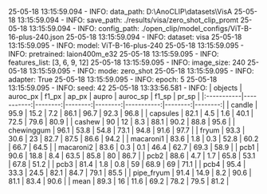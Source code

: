 25-05-18 13:15:59.094 - INFO: data_path: D:\AnoCLIP\datasets\VisA
25-05-18 13:15:59.094 - INFO: save_path: ./results/visa/zero_shot_clip_promt
25-05-18 13:15:59.094 - INFO: config_path: ./open_clip/model_configs/ViT-B-16-plus-240.json
25-05-18 13:15:59.094 - INFO: dataset: visa
25-05-18 13:15:59.095 - INFO: model: ViT-B-16-plus-240
25-05-18 13:15:59.095 - INFO: pretrained: laion400m_e32
25-05-18 13:15:59.095 - INFO: features_list: [3, 6, 9, 12]
25-05-18 13:15:59.095 - INFO: image_size: 240
25-05-18 13:15:59.095 - INFO: mode: zero_shot
25-05-18 13:15:59.095 - INFO: adapter: True
25-05-18 13:15:59.095 - INFO: epoch: 5
25-05-18 13:15:59.095 - INFO: seed: 42
25-05-18 13:33:56.581 - INFO: 
| objects    |   auroc_px |   f1_px |   ap_px |   aupro |   auroc_sp |   f1_sp |   pr_sp |
|:-----------|-----------:|--------:|--------:|--------:|-----------:|--------:|--------:|
| candle     |       95.9 |    15.2 |     7.2 |    86.1 |       96.7 |    92.3 |    96.8 |
| capsules   |       82.1 |     4.5 |     1.6 |    40.1 |       72.5 |    79.6 |    80.9 |
| cashew     |       90   |    12   |     8.3 |    88.1 |       90.2 |    88.8 |    95.6 |
| chewinggum |       96.1 |    53.8 |    54.8 |    73.1 |       94.8 |    91.6 |    97.7 |
| fryum      |       93.3 |    30.6 |    23   |    82.7 |       87.5 |    86.6 |    94.2 |
| macaroni1  |       83.6 |     1.8 |     0.3 |    52.8 |       60.2 |    66.7 |    64.5 |
| macaroni2  |       83.6 |     0.3 |     0.1 |    46.4 |       62.7 |    69.3 |    58.9 |
| pcb1       |       90.6 |    18.8 |     8.4 |    63.5 |       85.8 |    80   |    86.7 |
| pcb2       |       88.6 |     4.7 |     1.7 |    65.8 |       53.1 |    67.8 |    51.2 |
| pcb3       |       81.4 |     1.8 |     0.8 |    59   |       68.9 |    69   |    71.1 |
| pcb4       |       95.4 |    33.3 |    24.5 |    82.1 |       84.7 |    79.1 |    85.5 |
| pipe_fryum |       91.4 |    14.9 |     8.2 |    90.6 |       81.1 |    83.4 |    90.6 |
| mean       |       89.3 |    16   |    11.6 |    69.2 |       78.2 |    79.5 |    81.2 |
